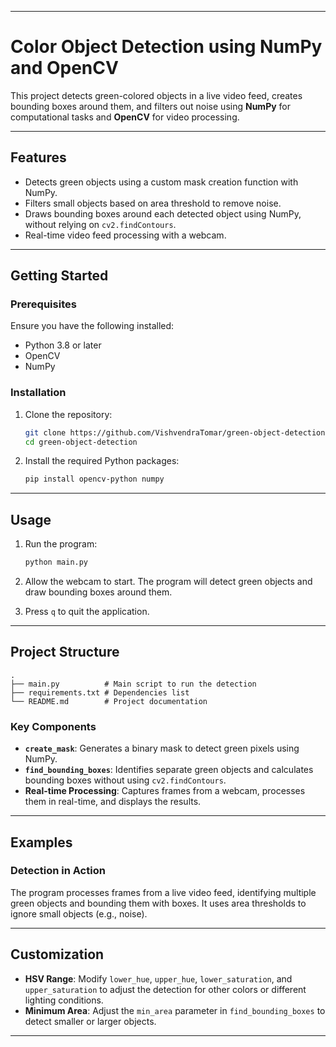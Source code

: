 
---

# Color Object Detection using NumPy and OpenCV

This project detects green-colored objects in a live video feed, creates bounding boxes around them, and filters out noise using **NumPy** for computational tasks and **OpenCV** for video processing.

---

## Features

- Detects green objects using a custom mask creation function with NumPy.
- Filters small objects based on area threshold to remove noise.
- Draws bounding boxes around each detected object using NumPy, without relying on `cv2.findContours`.
- Real-time video feed processing with a webcam.

---

## Getting Started

### Prerequisites

Ensure you have the following installed:

- Python 3.8 or later
- OpenCV
- NumPy

### Installation

1. Clone the repository:

   ```bash
   git clone https://github.com/VishvendraTomar/green-object-detection.git
   cd green-object-detection
   ```

2. Install the required Python packages:

   ```bash
   pip install opencv-python numpy
   ```

---

## Usage

1. Run the program:

   ```bash
   python main.py
   ```

2. Allow the webcam to start. The program will detect green objects and draw bounding boxes around them.

3. Press `q` to quit the application.

---

## Project Structure

```
.
├── main.py          # Main script to run the detection
├── requirements.txt # Dependencies list
└── README.md        # Project documentation
```

### Key Components

- **`create_mask`**: Generates a binary mask to detect green pixels using NumPy.
- **`find_bounding_boxes`**: Identifies separate green objects and calculates bounding boxes without using `cv2.findContours`.
- **Real-time Processing**: Captures frames from a webcam, processes them in real-time, and displays the results.

---

## Examples

### Detection in Action

The program processes frames from a live video feed, identifying multiple green objects and bounding them with boxes. It uses area thresholds to ignore small objects (e.g., noise).

---

## Customization

- **HSV Range**: Modify `lower_hue`, `upper_hue`, `lower_saturation`, and `upper_saturation` to adjust the detection for other colors or different lighting conditions.
- **Minimum Area**: Adjust the `min_area` parameter in `find_bounding_boxes` to detect smaller or larger objects.

---


